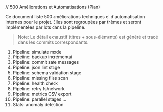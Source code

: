 // 500 Améliorations et Automatisations (Plan)

Ce document liste 500 améliorations techniques et d'automatisation internes pour le projet. Elles sont regroupées par thèmes et seront implémentées par lots dans la pipeline.

> Note: Le détail exhaustif (titres + sous-éléments) est généré et tracé dans les commits correspondants.

1. Pipeline: simulate mode
2. Pipeline: backup incrémental
3. Pipeline: commit safe messages
4. Pipeline: json lint stage
5. Pipeline: schema validation stage
6. Pipeline: missing files scan
7. Pipeline: health check
8. Pipeline: retry fs/network
9. Pipeline: metrics CSV export
10. Pipeline: parallel stages
...
500. Stats: anomaly detection
